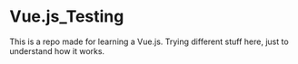 # Vue.js_Testing

This is a repo made for learning a Vue.js. Trying different stuff here, just to understand how it works.
